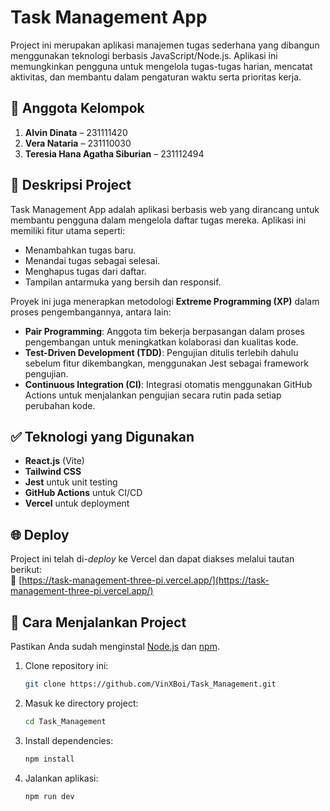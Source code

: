 # Task Management App

Project ini merupakan aplikasi manajemen tugas sederhana yang dibangun menggunakan teknologi berbasis JavaScript/Node.js. Aplikasi ini memungkinkan pengguna untuk mengelola tugas-tugas harian, mencatat aktivitas, dan membantu dalam pengaturan waktu serta prioritas kerja.

## 👥 Anggota Kelompok

1. **Alvin Dinata** – 231111420  
2. **Vera Nataria** – 231110030  
3. **Teresia Hana Agatha Siburian** – 231112494

## 📝 Deskripsi Project

Task Management App adalah aplikasi berbasis web yang dirancang untuk membantu pengguna dalam mengelola daftar tugas mereka. Aplikasi ini memiliki fitur utama seperti:

- Menambahkan tugas baru.
- Menandai tugas sebagai selesai.
- Menghapus tugas dari daftar.
- Tampilan antarmuka yang bersih dan responsif.

Proyek ini juga menerapkan metodologi **Extreme Programming (XP)** dalam proses pengembangannya, antara lain:

- **Pair Programming**: Anggota tim bekerja berpasangan dalam proses pengembangan untuk meningkatkan kolaborasi dan kualitas kode.
- **Test-Driven Development (TDD)**: Pengujian ditulis terlebih dahulu sebelum fitur dikembangkan, menggunakan Jest sebagai framework pengujian.
- **Continuous Integration (CI)**: Integrasi otomatis menggunakan GitHub Actions untuk menjalankan pengujian secara rutin pada setiap perubahan kode.

## ✅ Teknologi yang Digunakan

- **React.js** (Vite)
- **Tailwind CSS**
- **Jest** untuk unit testing
- **GitHub Actions** untuk CI/CD
- **Vercel** untuk deployment

## 🌐 Deploy

Project ini telah di-*deploy* ke Vercel dan dapat diakses melalui tautan berikut:  
🔗 [https://task-management-three-pi.vercel.app/](https://task-management-three-pi.vercel.app/)

## 🚀 Cara Menjalankan Project

Pastikan Anda sudah menginstal [Node.js](https://nodejs.org/) dan [npm](https://www.npmjs.com/).

1. Clone repository ini:
    ```bash
    git clone https://github.com/VinXBoi/Task_Management.git
    ```
2. Masuk ke directory project:
    ```bash
    cd Task_Management
    ```
3. Install dependencies:
    ```bash
    npm install
    ```
4. Jalankan aplikasi:
    ```bash
    npm run dev
    ```

